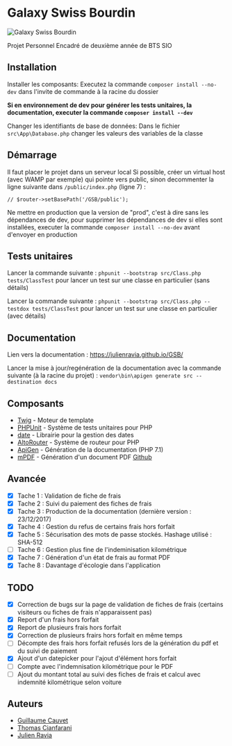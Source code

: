 # Galaxy Swiss Bourdin

![Galaxy Swiss Bourdin](https://imgur.com/yTMdlhK.png)

Projet Personnel Encadré de deuxième année de BTS SIO

## Installation

Installer les composants: 
Executez la commande ``composer install --no-dev`` dans l'invite de commande à la racine du dossier

**Si en environnement de dev pour générer les tests unitaires, la documentation, executer la commande ``composer install --dev``**

Changer les identifiants de base de données: Dans le fichier ``src\App\Database.php`` changer les valeurs des variables de la classe

## Démarrage

Il faut placer le projet dans un serveur local
Si possible, créer un virtual host (avec WAMP par exemple) qui pointe vers public, sinon decommenter la ligne suivante dans ``/public/index.php`` (ligne 7) :
```
// $router->setBasePath('/GSB/public');
```

Ne mettre en production que la version de "prod", c'est à dire sans les dépendances de dev, pour supprimer les dépendances de dev si elles sont installées, executer la commande ``composer install --no-dev`` avant d'envoyer en production

## Tests unitaires

Lancer la commande suivante : ``phpunit --bootstrap src/Class.php tests/ClassTest`` pour lancer un test sur une classe en particulier (sans détails)

Lancer la commande suivante : ``phpunit --bootstrap src/Class.php --testdox tests/ClassTest`` pour lancer un test sur une classe en particulier (avec détails)

## Documentation

Lien vers la documentation : https://julienravia.github.io/GSB/

Lancer la mise à jour/regénération de la documentation avec la commande suivante (à la racine du projet) : 
``vendor\bin\apigen generate src --destination docs``

## Composants

* [Twig](https://twig.symfony.com/doc/2.x/) - Moteur de template
* [PHPUnit](https://phpunit.de) - Système de tests unitaires pour PHP
* [date](https://github.com/jenssegers/date) - Librairie pour la gestion des dates
* [AltoRouter](http://altorouter.com) - Système de routeur pour PHP
* [ApiGen](https://github.com/ApiGen/ApiGen) - Génération de la documentation (PHP 7.1)
* [mPDF](https://mpdf.github.io) - Génération d'un document PDF [Github](https://github.com/mpdf/mpdf)

## Avancée

- [x] Tache 1 : Validation de fiche de frais
- [x] Tache 2 : Suivi du paiement des fiches de frais
- [x] Tache 3 : Production de la documentation (dernière version : 23/12/2017)
- [x] Tache 4 : Gestion du refus de certains frais hors forfait
- [x] Tache 5 : Sécurisation des mots de passe stockés. Hashage utilisé : SHA-512
- [ ] Tache 6 : Gestion plus fine de l'indeminisation kilométrique
- [x] Tache 7 : Génération d'un état de frais au format PDF
- [x] Tache 8 : Davantage d'écologie dans l'application

## TODO

- [x] Correction de bugs sur la page de validation de fiches de frais (certains visiteurs ou fiches de frais n'apparaissent pas)
- [x] Report d'un frais hors forfait
- [x] Report de plusieurs frais hors forfait
- [x] Correction de plusieurs frairs hors forfait en même temps
- [ ] Décompte des frais hors forfait refusés lors de la génération du pdf et du suivi de paiement
- [x] Ajout d'un datepicker pour l'ajout d'élément hors forfait
- [ ] Compte avec l'indemnisation kilométrique pour le PDF
- [ ] Ajout du montant total au suivi des fiches de frais et calcul avec indemnité kilométrique selon voiture

## Auteurs

* [Guillaume Cauvet](http://www.cauvet-guillaume.fr)
* [Thomas Cianfarani](http://thomascianfarani.fr)
* [Julien Ravia](http://julienravia.fr)
